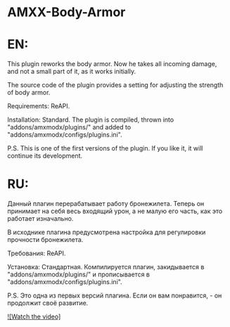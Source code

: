 # AMXX-Body-Armor

EN:
===
This plugin reworks the body armor. Now he takes all incoming damage, and not a small part of it, as it works initially.

The source code of the plugin provides a setting for adjusting the strength of body armor.

Requirements: ReAPI.

Installation: Standard. The plugin is compiled, thrown into "addons/amxmodx/plugins/" and added to "addons/amxmodx/configs/plugins.ini".

P.S. This is one of the first versions of the plugin. If you like it, it will continue its development.

RU:
===
Данный плагин перерабатывает работу бронежилета. Теперь он принимает на себя весь входящий урон, а не малую его часть, как это работает изначально.

В исходнике плагина предусмотрена настройка для регулировки прочности бронежилета.

Требования: ReAPI.

Установка: Стандартная. Компилируется плагин, закидывается в "addons/amxmodx/plugins/" и прописывается в "addons/amxmodx/configs/plugins.ini".

P.S. Это одна из первых версий плагина. Если он вам понравится, - он продолжит своё развитие.

[![Watch the video]]([https://youtu.be/vt5fpE0bzSY](https://youtu.be/SXHM4kDji08)https://youtu.be/SXHM4kDji08)
